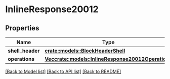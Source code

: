 # InlineResponse20012

## Properties

Name | Type | Description | Notes
------------ | ------------- | ------------- | -------------
**shell_header** | [**crate::models::BlockHeaderShell**](block_header.shell.md) |  | 
**operations** | [**Vec<crate::models::InlineResponse20012Operations>**](inline_response_200_12_operations.md) |  | 

[[Back to Model list]](../README.md#documentation-for-models) [[Back to API list]](../README.md#documentation-for-api-endpoints) [[Back to README]](../README.md)


